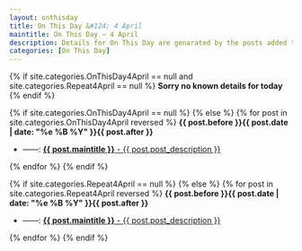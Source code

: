 ```yaml
---
layout: onthisday
title: On This Day &#124; 4 April
maintitle: On This Day — 4 April
description: Details for On This Day are genarated by the posts added to the website so the content is subject to changes/updates over time.
categories: [On This Day]
---
```


{% if site.categories.OnThisDay4April == null and site.categories.Repeat4April == null %}
<strong>Sorry no known details for today</strong>
{% endif %}

{% if site.categories.OnThisDay4April == null %}
{% else %}
{% for post in site.categories.OnThisDay4April reversed %}
<strong>{{ post.before }}{{ post.date | date: "%e %B %Y" }}{{ post.after }}</strong>
<ul>
<li> ——: <a class="{{ post.class }}" href="{{ post.url }}"><strong>{{ post.maintitle }}</strong> - {{ post.post_description }}</a></li>
</ul>
{% endfor %}
{% endif %}

{% if site.categories.Repeat4April == null %}
{% else %}
{% for post in site.categories.Repeat4April reversed %}
<strong>{{ post.before }}{{ post.date | date: "%e %B %Y" }}{{ post.after }}</strong>
<ul>
<li> ——: <a class="{{ post.class }}" href="{{ post.url }}"><strong>{{ post.maintitle }}</strong> - {{ post.post_description }}</a></li>
</ul>
{% endfor %}
{% endif %}
